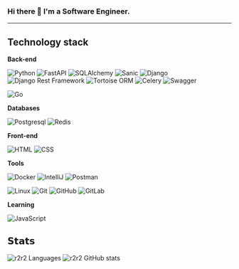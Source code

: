 ### Hi there 👋 I'm a Software Engineer.
<hr>


## Technology stack

**Back-end**

![Python](https://img.shields.io/badge/-Python-181717?style=for-the-badge&logo=Python&bg_color=00000000)
![FastAPI](https://img.shields.io/static/v1?style=for-the-badge&message=FastAPI&color=181717&logo=FastAPI&logoColor=FFFFFF&label=)
![SQLAlchemy](https://img.shields.io/badge/-SQLAlchemy-181717?style=for-the-badge&logo=SQLAlchemy)
![Sanic](https://img.shields.io/badge/Sanic-181717?style=for-the-badge&logo=Sanic)
![Django](https://img.shields.io/badge/-Django-181717?style=for-the-badge&logo=Django)
![Django Rest Framework](https://img.shields.io/badge/DRF-181717?style=for-the-badge&logo=Django)
![Tortoise ORM](https://img.shields.io/badge/-TortoiseORM-181717?style=for-the-badge&logo=Tortoise-ORM)
![Celery](https://img.shields.io/badge/-Celery-181717?style=for-the-badge&logo=Celery)
![Swagger](https://img.shields.io/static/v1?style=for-the-badge&message=Swagger&color=181717&logo=Swagger&logoColor=85EA2D&label=)

![Go](https://img.shields.io/static/v1?style=for-the-badge&message=Go&color=181717&logo=Go&logoColor=FFFFFF&label=)


**Databases**

![Postgresql](https://img.shields.io/badge/-Postgresql-181717?style=for-the-badge&logo=Postgresql)
![Redis](https://img.shields.io/badge/-Redis-181717?style=for-the-badge&logo=Redis)

**Front-end**

![HTML](https://img.shields.io/badge/HTML-181717?style=for-the-badge&logo=HTML5)
![CSS](https://img.shields.io/badge/CSS-181717?style=for-the-badge&logo=CSS3)

**Tools**

![Docker](https://img.shields.io/badge/-Docker-181717?style=for-the-badge&logo=docker&logoColor=white)
![IntelliJ](https://img.shields.io/badge/-IntelliJ%20IDEA-181717?style=for-the-badge&logo=jetbrains)
![Postman](https://img.shields.io/badge/Postman-181717?style=for-the-badge&logo=postman)

![Linux](https://img.shields.io/badge/Linux-181717?style=for-the-badge&logo=linux)
![Git](https://img.shields.io/badge/-Git-181717?style=for-the-badge&logo=git)
![GitHub](https://img.shields.io/badge/-GitHub-181717?style=for-the-badge&logo=github)
![GitLab](https://img.shields.io/badge/GitLab-181717?style=for-the-badge&logo=gitlab&logoColor=white)

**Learning**

![JavaScript](https://img.shields.io/badge/JavaScript-181717?style=for-the-badge&logo=JavaScript)

## 𝗦𝘁𝗮𝘁𝘀

![r2r2 Languages](https://github-readme-stats.vercel.app/api/top-langs/?username=r2r2&layout=compact&count_private=true&theme=gruvbox&hide=JavaScript,HTML,CSS&bg_color=00000000)
![r2r2 GitHub stats](https://github-readme-stats.vercel.app/api?username=r2r2&show_icons=true&theme=gruvbox&include_all_commits=true&count_private=true&hide=issues,contribs&bg_color=00000000)
